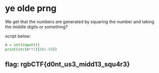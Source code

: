 # ye olde prng

We get that the numbers are generated by squaring the number and taking the middle digits or something?

script below:

```python
n = int(input())
print(str(n**2)[50:-50])
```

## flag: rgbCTF{d0nt\_us3\_midd13\_squ4r3}

